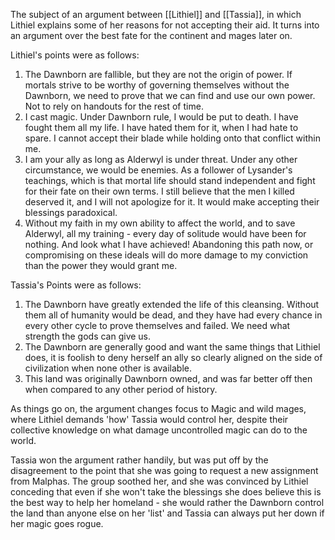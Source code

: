 The subject of an argument between [[Lithiel]] and [[Tassia]], in which Lithiel explains some of her reasons for not accepting their aid. It turns into an argument over the best fate for the continent and mages later on.

Lithiel's points were as follows:
1. The Dawnborn are fallible, but they are not the origin of power. If mortals strive to be worthy of governing themselves without the Dawnborn, we need to prove that we can find and use our own power. Not to rely on handouts for the rest of time. 
2. I cast magic. Under Dawnborn rule, I would be put to death. I have fought them all my life. I have hated them for it, when I had hate to spare. I cannot accept their blade while holding onto that conflict within me.
3. I am your ally as long as Alderwyl is under threat. Under any other circumstance, we would be enemies. As a follower of Lysander's teachings, which is that mortal life should stand independent and fight for their fate on their own terms. I still believe that the men I killed deserved it, and I will not apologize for it. It would make accepting their blessings paradoxical.
4. Without my faith in my own ability to affect the world, and to save Alderwyl, all my training - every day of solitude would have been for nothing. And look what I have achieved! Abandoning this path now, or compromising on these ideals will do more damage to my conviction than the power they would grant me.

Tassia's Points were as follows:
1. The Dawnborn have greatly extended the life of this cleansing. Without them all of humanity would be dead, and they have had every chance in every other cycle to prove themselves and failed. We need what strength the gods can give us.
2. The Dawnborn are generally good and want the same things that Lithiel does, it is foolish to deny herself an ally so clearly aligned on the side of civilization when none other is available.
3. This land was originally Dawnborn owned, and was far better off then when compared to any other period of history.

As things go on, the argument changes focus to Magic and wild mages, where Lithiel demands 'how' Tassia would control her, despite their collective knowledge on what damage uncontrolled magic can do to the world.

Tassia won the argument rather handily, but was put off by the disagreement to the point that she was going to request a new assignment from Malphas. The group soothed her, and she was convinced by Lithiel conceding that even if she won't take the blessings she does believe this is the best way to help her homeland - she would rather the Dawnborn control the land than anyone else on her 'list' and Tassia can always put her down if her magic goes rogue.